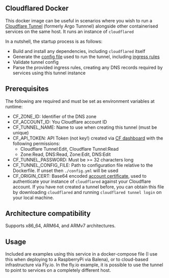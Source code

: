 ## Cloudflared Docker

This docker image can be useful in scenarios where you wish to run a [Cloudflare Tunnel](https://developers.cloudflare.com/cloudflare-one/connections/connect-apps/) (formerly Argo Tunnnel) alongside other containerised services on the same host. It runs an instance of `cloudflared` 

In a nutshell, the startup process is as follows:
- Build and install any dependencies, including `cloudflared` itself
- Generate the [config file](https://developers.cloudflare.com/cloudflare-one/connections/connect-apps/configuration/local-management/configuration-file/) used to run the tunnel, including [ingress rules](https://developers.cloudflare.com/cloudflare-one/connections/connect-apps/configuration/local-management/ingress/)
- Validate tunnel config
- Parse the provided ingress rules, creating any DNS records required by services using this tunnel instance

## Prerequisites
The following are required and must be set as environment variables at runtime:
- CF_ZONE_ID: Identifier of the DNS zone 
- CF_ACCOUNT_ID: You Cloudflare account ID
- CF_TUNNEL_NAME: Name to use when creating this tunnel (must be unique)
- CF_API_TOKEN: API Token (not key!) created via [CF dashboard](https://dash.cloudflare.com/profile/api-tokens) with the following permissions:
	- Cloudflare Tunnel:Edit, Cloudflare Tunnel:Read
	- Zone:Read, DNS:Read, Zone:Edit, DNS:Edit
- CF_TUNNEL_PASSWORD: Must be >= 32 characters long
- CF_TUNNEL_CONFIG_FILE: Path to configuration file relative to the Dockerfile. If unset then `./config.yml` will be used
- CF_ORIGIN_CERT: Base64 encoded [account certificate](https://developers.cloudflare.com/cloudflare-one/connections/connect-apps/install-and-setup/tunnel-useful-terms/#certpem), used to authenticate your instance of `cloudflared` against your Cloudflare account. If you have not created a tunnel before, you can obtain this file by downloading `cloudflared` and running `cloudflared tunnel login` on your local machine.


## Architecture compatibility
Supports x86_64, ARM64, and ARMv7 architectures.  

## Usage

Included are examples using this service in a docker-compose file (I use this when deploying to a RaspberryPi via Balena), or to cloud-based infrastructure via Fly.io. In the fly.io example, it is possible to use the tunnel to point to services on a completely different host. 